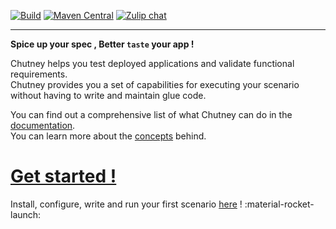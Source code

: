 [![Build](https://github.com/chutney-testing/chutney/workflows/Build/badge.svg?branch=master)](https://github.com/chutney-testing/chutney/actions)
[![Maven Central](https://maven-badges.herokuapp.com/maven-central/com.chutneytesting/server/badge.svg)](https://maven-badges.herokuapp.com/maven-central/com.chutneytesting/server)
[![Zulip chat](https://img.shields.io/badge/zulip-join_chat-brightgreen.svg)](https://chutney-testing.zulipchat.com/)

----
**Spice up your spec , Better `taste` your app !**

Chutney helps you test deployed applications and validate functional requirements.  
Chutney provides you a set of capabilities for executing your scenario without having to write and maintain glue code.  

You can find out a comprehensive list of what Chutney can do in the [documentation](actions/introduction.md).  
You can learn more about the [concepts](concepts.md) behind.

# [Get started !](getting_started/setup)
Install, configure, write and run your first scenario [here](getting_started/setup) ! :material-rocket-launch:


